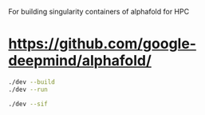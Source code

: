 For building singularity containers of alphafold for HPC
# https://github.com/google-deepmind/alphafold/

```bash
./dev --build
./dev --run

./dev --sif
```
